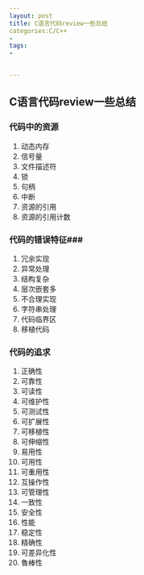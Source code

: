 ```yaml
---
layout: post
title: C语言代码review一些总结
categories:C/C++
- 
tags:
- 


---
```

## C语言代码review一些总结 ##
### 代码中的资源 ###

1. 动态内存
2. 信号量
3. 文件描述符
4. 锁
5. 句柄
6. 中断
7. 资源的引用 
8. 资源的引用计数

### 代码的错误特征###
1. 冗余实现
2. 异常处理
3. 结构复杂
4. 层次嵌套多
5. 不合理实现
6. 字符串处理
7. 代码临界区
8. 移植代码

### 代码的追求 ###
1. 正确性
2. 可靠性
3. 可读性
4. 可维护性
5. 可测试性
6. 可扩展性
7. 可移植性
8. 可伸缩性
9. 易用性
10. 可用性
11. 可重用性
12. 互操作性
13. 可管理性
14. 一致性
15. 安全性
16. 性能
17. 稳定性
18. 精确性
19. 可差异化性
20. 魯棒性